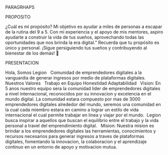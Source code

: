 PARAGRHAPS

PROPOSITO

¿Cuál es mi propósito? Mi objetivo es ayudar a miles de personas a escapar de la rutina del 9 a 5. Con mi experiencia y el apoyo de mis mentores, aspiro ayudarte a construir la vida de tus sueños, aprovechando todas las oportunidades que nos brinda la era digital.”
Recuerda que tu propósito es único y personal. ¡Sigue persiguiendo tus sueños y contribuyendo al bienestar de los demás! 🌟

PRESENTACION

Hola, Somos Legion
 
Comunidad de emprendedores digitales a la vanguardia de generar ingresos por medio de plataformas digitales. 
 
Nuestros Valores
 
Trabajo en Equipo
Honestidad
Adaptabilidad
 
Vision: En 5 anos nuestro equipo sera la comunidad lider de emprendedores digitales a nivel internacional, reconocidos por su innovacion y excelencia en el mundo digital.
La comunidad estara compuesto por mas de 3000 emprendedores digitales alrededor del mundo, seremos una comunidad en la cual cada miembro estara en camino a lograr un estilo de vida internacional el cual permite trabajar en linea y viajar por el mundo. 
Legion busca inspirar a aquellos que buscan el equilibrio entre el trabajo y la vida personal a travel del emprendimiento digital.
 
Mision: Nuestra mision es brindar a los emprendedores digitales las herramientas, conocimientos y recursos necesarios para generar ingresos a traves de plataformas digitales, fomentando la innovacion, la colaboracion y el aprendizaje continuo en un entorno de apoyo y motivacion mutua.




